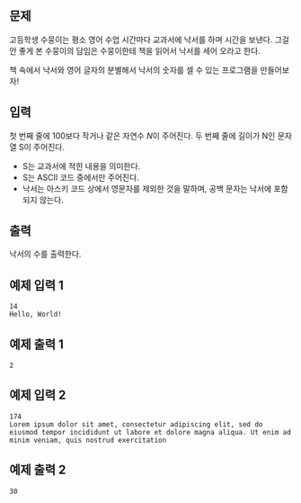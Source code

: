 ## 문제
고등학생 수뭉이는 평소 영어 수업 시간마다 교과서에 낙서를 하며 시간을 보낸다.
그걸 안 좋게 본 수뭉이의 담임은 수뭉이한테 책을 읽어서 낙서를 세어 오라고 한다.

책 속에서 낙서와 영어 글자의 분별해서 낙서의 숫자를 셀 수 있는 프로그램을 만들어보자!


## 입력
첫 번째 줄에 $100$보다 작거나 같은 자연수 $N$이 주어진다.
두 번째 줄에 길이가 N인 문자열 S이 주어진다.
- S는 교과서에 적힌 내용을 의미한다.
- S는 ASCII 코드 중에서만 주어진다.
- 낙서는 아스키 코드 상에서 영문자를 제외한 것을 말하며, 공백 문자는 낙서에 포함 되지 않는다.


## 출력
낙서의 수를 출력한다.


## 예제 입력 1

```text
14
Hello, World! 
```

## 예제 출력 1

```text
2
```

## 예제 입력 2

```text
174
Lorem ipsum dolor sit amet, consectetur adipiscing elit, sed do eiusmod tempor incididunt ut labore et dolore magna aliqua. Ut enim ad minim veniam, quis nostrud exercitation
```

## 예제 출력 2

```text
30
```
